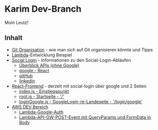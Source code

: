 # Karim Dev-Branch
Moin Leutz!

## Inhalt
- [Git Organisation](./git_strategie.md) - wie man sich auf Git organisieren könnte und Tipps
- [Lambda](./lambda-entwicklung-beispiel/Lambda-Entwicklung.md)-Entwicklung Beispiel
- [Social Login](./login) - Informationen zu den Social-Login-Abläufen
    - [Überblick APIs (ohne Google)](./login/login_apis.md)
    - [google - React](./login/google_auth.md)
    - [gitHub](./login/github_auth.md)
    - [linkedin](./login/linkedIn_auth.md)
- [React-Frontend](./frontend-server) - derzeit mit social-login über google und 2 Seiten
    - [index.js - Einstiegspunkt](./frontend-server/client/src/index.js)
    - [root.js - Startseite - '/'](./frontend-server/client/src/routes/root.js)
    - [loginGoogle.js - GoogleLogin-re-Landeseite - '/login/google' ](./frontend-server/client/src/routes/loginGoogle.js)
- [AWS DEV Bereich](./aws/README.md)
    - [Lambda-Google-Auth](./aws/local_dev/lambda-google-auth/hello-world/app.mjs)
    - [Lambda-API-GW-POST-Event mit QueryParams und FormData in Body](./aws/events/apigw-FormData-QueryParams.object)